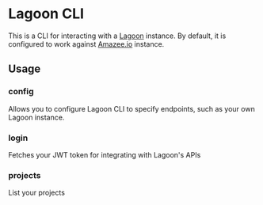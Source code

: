 # Lagoon CLI

This is a CLI for interacting with a [Lagoon](https://github.com/amazeeio/lagoon) instance. By default, it is configured
to work against [Amazee.io](https://www.amazee.io/) instance.

## Usage

### config

Allows you to configure Lagoon CLI to specify endpoints, such as your own Lagoon instance.

### login

Fetches your JWT token for integrating with Lagoon's APIs

### projects

List your projects